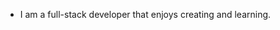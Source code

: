 - I am a full-stack developer that enjoys creating and learning.

<!---
neokonstabel/neokonstabel is a ✨ special ✨ repository because its `README.md` (this file) appears on your GitHub profile.
You can click the Preview link to take a look at your changes.
--->
